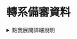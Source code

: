 # 轉系備審資料


<details>
  <summary>點我展開詳細說明</summary>

  <h2>詳細程式碼在資料夾裡面</h2>
    
  ```cpp
  #include <iostream>
  using namespace std;
  int main() {
    cout << "Hello, World!" << endl;
    return 0;
  }
  ```

  ```python
  print("Hello, world!")
  ```
</details> 
